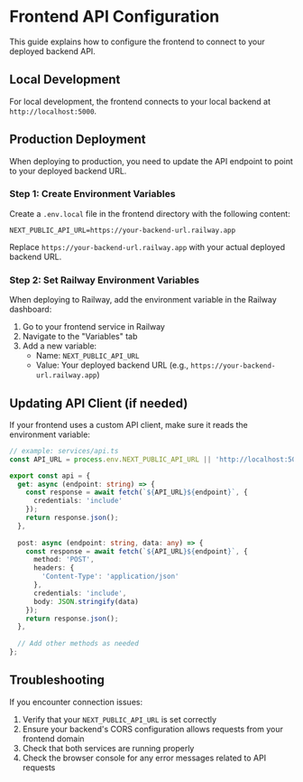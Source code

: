 # Frontend API Configuration

This guide explains how to configure the frontend to connect to your deployed backend API.

## Local Development

For local development, the frontend connects to your local backend at `http://localhost:5000`.

## Production Deployment

When deploying to production, you need to update the API endpoint to point to your deployed backend URL.

### Step 1: Create Environment Variables

Create a `.env.local` file in the frontend directory with the following content:

```
NEXT_PUBLIC_API_URL=https://your-backend-url.railway.app
```

Replace `https://your-backend-url.railway.app` with your actual deployed backend URL.

### Step 2: Set Railway Environment Variables

When deploying to Railway, add the environment variable in the Railway dashboard:

1. Go to your frontend service in Railway
2. Navigate to the "Variables" tab
3. Add a new variable:
   - Name: `NEXT_PUBLIC_API_URL`
   - Value: Your deployed backend URL (e.g., `https://your-backend-url.railway.app`)

## Updating API Client (if needed)

If your frontend uses a custom API client, make sure it reads the environment variable:

```typescript
// example: services/api.ts
const API_URL = process.env.NEXT_PUBLIC_API_URL || 'http://localhost:5000';

export const api = {
  get: async (endpoint: string) => {
    const response = await fetch(`${API_URL}${endpoint}`, {
      credentials: 'include'
    });
    return response.json();
  },
  
  post: async (endpoint: string, data: any) => {
    const response = await fetch(`${API_URL}${endpoint}`, {
      method: 'POST',
      headers: {
        'Content-Type': 'application/json'
      },
      credentials: 'include',
      body: JSON.stringify(data)
    });
    return response.json();
  },
  
  // Add other methods as needed
};
```

## Troubleshooting

If you encounter connection issues:

1. Verify that your `NEXT_PUBLIC_API_URL` is set correctly
2. Ensure your backend's CORS configuration allows requests from your frontend domain
3. Check that both services are running properly
4. Check the browser console for any error messages related to API requests 